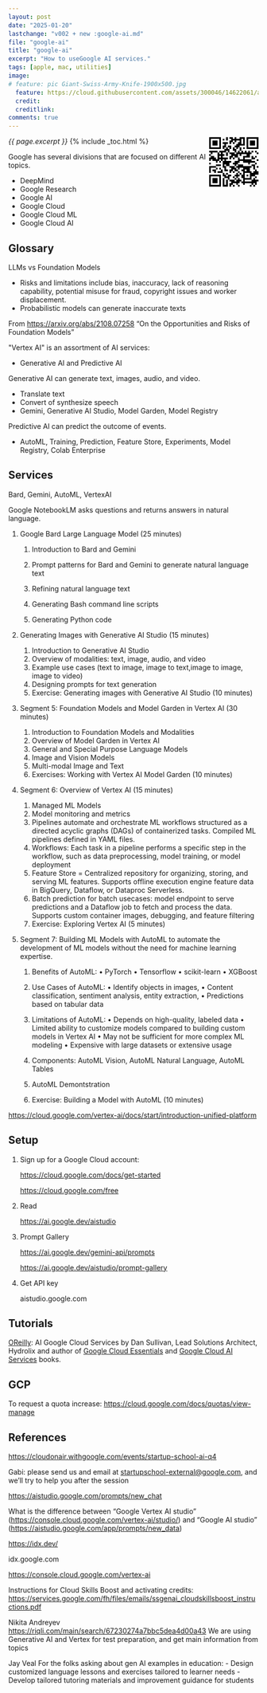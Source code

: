 ```yaml
---
layout: post
date: "2025-01-20"
lastchange: "v002 + new :google-ai.md"
file: "google-ai"
title: "google-ai"
excerpt: "How to useGoogle AI services."
tags: [apple, mac, utilities]
image:
# feature: pic Giant-Swiss-Army-Knife-1900x500.jpg
  feature: https://cloud.githubusercontent.com/assets/300046/14622061/afe5f5da-0584-11e6-8140-3278289baef4.jpg
  credit:
  creditlink:
comments: true
---
```

<a target="_blank" href="https://bomonike.github.io/google-ai"><img align="right" width="100" height="100" alt="google-ai.png" src="https://github.com/bomonike/bomonike.github.io/blob/master/images/google-ai.png?raw=true" /></a>
<i>{{ page.excerpt }}</i>
{% include _toc.html %}

Google has several divisions that are focused on different AI topics.

* DeepMind
* Google Research
* Google AI
* Google Cloud
* Google Cloud ML
* Google Cloud AI

## Glossary

LLMs vs Foundation Models
   * Risks and limitations include bias, inaccuracy, lack of reasoning capability, potential misuse for fraud, copyright issues and worker displacement.
   * Probabilistic models can generate inaccurate texts

From https://arxiv.org/abs/2108.07258 “On the Opportunities and Risks of Foundation Models”

"Vertex AI" is an assortment of AI services:
   * Generative AI and Predictive AI

Generative AI can generate text, images, audio, and video.
   * Translate text
   * Convert of synthesize speech
   * Gemini, Generative AI Studio, Model Garden, Model Registry

Predictive AI can predict the outcome of events.
   * AutoML, Training, Prediction, Feature Store, Experiments, Model Registry, Colab Enterprise

## Services

Bard, Gemini, AutoML, VertexAI

Google NotebookLM asks questions and returns answers in natural language.

1. Google Bard Large Language Model (25 minutes)

   1. Introduction to Bard and Gemini
   1. Prompt patterns for Bard and Gemini to generate natural language text
   1. Refining natural language text

   1. Generating Bash command line scripts
   1. Generating Python code

1. Generating Images with Generative AI Studio (15 minutes)

   1. Introduction to Generative AI Studio
   1. Overview of modalities: text, image, audio, and video
   1. Example use cases (text to image, image to text,image to image, image to video)
   1. Designing prompts for text generation
   1. Exercise: Generating images with Generative AI Studio (10 minutes)

1. Segment 5: Foundation Models and Model Garden in Vertex AI (30 minutes)

    1. Introduction to Foundation Models and Modalities
    1. Overview of Model Garden in Vertex AI
    1. General and Special Purpose Language Models
    1. Image and Vision Models
    1. Multi-modal Image and Text
    1. Exercises: Working with Vertex AI Model Garden (10 minutes)

1. Segment 6: Overview of Vertex AI (15 minutes)

    1. Managed ML Models
    1. Model monitoring and metrics
    1. Pipelines automate and orchestrate ML workflows structured as a directed acyclic graphs
(DAGs) of containerized tasks. Compiled ML pipelines defined in YAML files.
    1. Workflows: Each task in a pipeline performs a specific step in the workflow, such as data preprocessing, model training, or model deployment
    1. Feature Store = Centralized repository for organizing, storing, and serving ML
features. Supports offline execution engine feature data in BigQuery, Dataflow, or Dataproc Serverless.
    1. Batch prediction for batch usecases: model endpoint to serve predictions and a Dataflow job to fetch and process the data. Supports custom container images, debugging, and feature
filtering
    1. Exercise: Exploring Vertex AI (5 minutes)

1. Segment 7: Building ML Models with AutoML to automate the development of ML models without the need for machine learning expertise.
    1. Benefits of AutoML: • PyTorch • Tensorflow • scikit-learn • XGBoost
    1. Use Cases of AutoML: • Identify objects in images, • Content classification, sentiment analysis, entity extraction, • Predictions based on tabular data
    1. Limitations of AutoML: • Depends on high-quality, labeled data • Limited ability to customize models compared to building custom models in Vertex AI • May not be sufficient for more complex ML modeling • Expensive with large datasets or extensive usage
    1. Components: AutoML Vision, AutoML Natural Language, AutoML Tables

    1. AutoML Demontstration
    1. Exercise: Building a Model with AutoML (10 minutes)

https://cloud.google.com/vertex-ai/docs/start/introduction-unified-platform

## Setup

1. Sign up for a Google Cloud account:

   https://cloud.google.com/docs/get-started

   https://cloud.google.com/free

1. Read

   https://ai.google.dev/aistudio

1. Prompt Gallery

   https://ai.google.dev/gemini-api/prompts

   https://ai.google.dev/aistudio/prompt-gallery

1. Get API key

   aistudio.google.com


## Tutorials

<a target="_blank" href="https://learning.oreilly.com/live-events/ai-google-cloud-services/0790145069430/0642572011776/">OReilly</a>: AI Google Cloud Services
by Dan Sullivan, Lead Solutions Architect, Hydrolix and author of <a target="_blank" href="https://learning.oreilly.com/course/google-cloud-essentials/9780138174255/">Google Cloud Essentials</a> and <a target="_blank" href="https://learning.oreilly.com/course/google-cloud-ai-services/9780138174262/">Google Cloud AI Services</a> books.

## GCP

To request a quota increase: https://cloud.google.com/docs/quotas/view-manage


## References

https://cloudonair.withgoogle.com/events/startup-school-ai-q4

Gabi: please send us and email at startupschool-external@google.com, and we’ll try to help you after the session

https://aistudio.google.com/prompts/new_chat

What is the difference between “Google Vertex AI studio” (https://console.cloud.google.com/vertex-ai/studio/) and “Google AI studio” (https://aistudio.google.com/app/prompts/new_data)

https://idx.dev/

idx.google.com

https://console.cloud.google.com/vertex-ai

Instructions for Cloud Skills Boost and activating credits: https://services.google.com/fh/files/emails/ssgenai_cloudskillsboost_instructions.pdf

Nikita Andreyev https://riqli.com/main/search/67230274a7bbc5dea4d00a43 We are using Generative AI and Vertex for test preparation, and get main information from topics

Jay Veal For the folks asking about gen AI examples in education: - Design customized language lessons and exercises tailored to learner needs - Develop tailored tutoring materials and improvement guidance for students